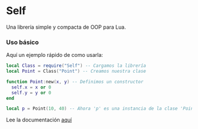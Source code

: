 # Self

Una librería simple y compacta de OOP para Lua.

### Uso básico

Aquí un ejemplo rápido de como usarla:

```lua
local Class = require("Self") -- Cargamos la librería
local Point = Class("Point") -- Creamos nuestra clase

function Point:new(x, y) -- Definimos un constructor
  self.x = x or 0
  self.y = y or 0
end

local p = Point(10, 40) -- Ahora 'p' es una instancia de la clase 'Point'
```

Lee la documentación [aquí](Docs_es.md)